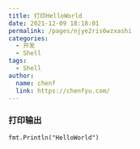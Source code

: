 ```yaml
---
title: 打印HelloWorld
date: 2021-12-09 18:18:01
permalink: /pages/njye2ris6wzxashi
categories:
  - 开发
  - Shell
tags: 
  - Shell
author:
  name: chenf
  link: https://chenfyu.com/
---
```


### 打印输出
```shell
fmt.Println("HelloWorld")
```